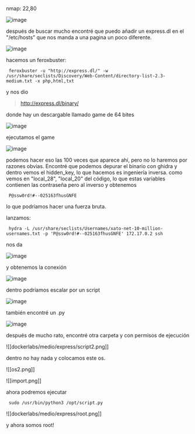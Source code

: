 nmap: 22,80

![image](https://github.com/user-attachments/assets/3de098e7-0362-404a-aec9-854d68fe19ad)

después de buscar mucho encontré que puedo añadir un express.dl  en el "/etc/hosts" 
que nos manda a una pagina un poco diferente. 

![image](https://github.com/user-attachments/assets/3fe89d75-e8bf-4aea-9667-23b62f02282f)

hacemos un feroxbuster: 

     feroxbuster -u "http://express.dl/" -w /usr/share/seclists/Discovery/Web-Content/directory-list-2.3-medium.txt -x php,html,txt

y nos dio
> http://express.dl/binary/

donde hay un descargable llamado game de 64 bites 

![image](https://github.com/user-attachments/assets/1223ad50-7666-4043-98b2-81f6f2ca0ecc)

ejecutamos el game

![image](https://github.com/user-attachments/assets/a54eb245-403c-48df-9002-4f9f7269baca)

podemos hacer eso las 100 veces que aparece ahí, pero no lo haremos por razones obvias. Encontré que podemos depurar el binario con ghidra 
y dentro vemos el hidden_key, lo que hacemos es ingeniería inversa.
como vemos en "local_28", "local_20"  del código, lo que estas variables contienen las contraseña pero al inverso y obtenemos

     P@ssw0rd!#--025163fhusGNFE

lo que podríamos hacer una fuerza bruta. 

lanzamos:

     hydra -L /usr/share/seclists/Usernames/xato-net-10-million-usernames.txt -p 'P@ssw0rd!#--025163fhusGNFE' 172.17.0.2 ssh


nos da

![image](https://github.com/user-attachments/assets/b6fa7da9-ff2e-4a89-bf03-84d3b0107643)

y obtenemos la conexión

![image](https://github.com/user-attachments/assets/2660e39f-cb1f-460e-be68-8c8b48994873)

dentro podríamos escalar por un script

![image](https://github.com/user-attachments/assets/b4c5c8e5-3ae8-487d-8ecd-31d240e0c135)

también encontré un .py

![image](https://github.com/user-attachments/assets/ecdacc13-1147-4e5d-a74c-467b6b2843f6)

después de mucho rato, encontré otra carpeta y con permisos de ejecución

![[dockerlabs/medio/express/script2.png]]

dentro no hay nada y colocamos este os.

![[os2.png]]

![[import.png]]

ahora podremos ejecutar 

     sudo /usr/bin/python3 /opt/script.py

![[dockerlabs/medio/express/root.png]]

y ahora somos root!
